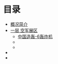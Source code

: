 # 目录

- [概况简介](./README.md)
- [一层 空军展区]()
    - [中国造轰-6轰炸机](./f1-air-force/h6.md)
    - []()
    - []()
- []()
- []()
